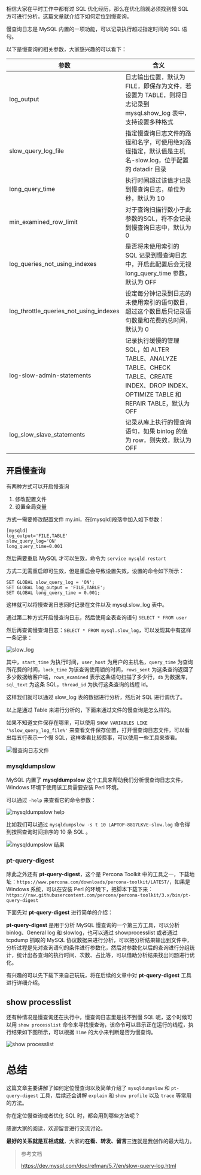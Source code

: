 相信大家在平时工作中都有过 SQL 优化经历，那么在优化前就必须找到慢 SQL 方可进行分析。这篇文章就介绍下如何定位到慢查询。

慢查询日志是 MySQL 内置的一项功能，可以记录执行超过指定时间的 SQL 语句。

以下是慢查询的相关参数，大家感兴趣的可以看下：

| 参数                                   | 含义                                                         |
| -------------------------------------- | ------------------------------------------------------------ |
| log_output                             | 日志输出位置，默认为 FILE，即保存为文件，若设置为 TABLE，则将日志记录到 mysql.show_log 表中，支持设置多种格式 |
| slow_query_log_file                    | 指定慢查询日志文件的路径和名字，可使用绝对路径指定，默认值是主机名-slow.log，位于配置的 datadir 目录 |
| long_query_time                        | 执行时间超过该值才记录到慢查询日志，单位为秒，默认为 10      |
| min_examined_row_limit                 | 对于查询扫描行数小于此参数的SQL，将不会记录到慢查询日志中，默认为 0 |
| log_queries_not_using_indexes          | 是否将未使用索引的 SQL 记录到慢查询日志中，开启此配置后会无视 long_query_time 参数，默认为 OFF |
| log_throttle_queries_not_using_indexes | 设定每分钟记录到日志的未使用索引的语句数目，超过这个数目后只记录语句数量和花费的总时间，默认为 0 |
| log-slow-admin-statements              | 记录执行缓慢的管理 SQL，如 ALTER TABLE、ANALYZE TABLE、CHECK TABLE、CREATE INDEX、DROP INDEX、OPTIMIZE TABLE 和 REPAIR TABLE，默认为 OFF |
| log_slow_slave_statements              | 记录从库上执行的慢查询语句，如果 binlog 的值为 row，则失效，默认为 OFF |

## 开启慢查询

有两种方式可以开启慢查询

1. 修改配置文件
2. 设置全局变量

方式一需要修改配置文件 my.ini，在[mysqld]段落中加入如下参数：

```
[mysqld]
log_output='FILE,TABLE'
slow_query_log='ON'
long_query_time=0.001
```

然后需要重启 MySQL 才可以生效，命令为 `service mysqld restart`

方式二无需重启即可生效，但是重启会导致设置失效，设置的命令如下所示：

```
SET GLOBAL slow_query_log = 'ON';
SET GLOBAL log_output = 'FILE,TABLE';
SET GLOBAL long_query_time = 0.001;
```

这样就可以将慢查询日志同时记录在文件以及 mysql.slow_log 表中。

通过第二种方式开启慢查询日志，然后使用全表查询语句 `SELECT * FROM user`

然后再查询慢查询日志：`SELECT * FROM mysql.slow_log`，可以发现其中有这样一条记录：

![slow_log](https://wupx-1256189981.file.myqcloud.com/img/202011/18/1605712412.png)

其中，`start_time` 为执行时间，`user_host` 为用户的主机名，`query_time` 为查询所花费的时间，`lock_time` 为该查询使用锁的时间，`rows_sent` 为这条查询返回了多少数据给客户端，`rows_examined` 表示这条语句扫描了多少行，`db` 为数据库，`sql_text` 为这条 SQL，`thread_id` 为执行这条查询的线程 id。

这样我们就可以通过 slow_log 表的数据进行分析，然后对 SQL 进行调优了。

以上是通过 Table 来进行分析的，下面来通过文件的慢查询是怎么样的。

如果不知道文件保存在哪里，可以使用 `SHOW VARIABLES LIKE '%slow_query_log_file%'` 来查看文件保存位置，打开慢查询日志文件，可以看出每五行表示一个慢 SQL，这样查看比较费事，可以使用一些工具来查看。

![慢查询日志文件](https://wupx-1256189981.file.myqcloud.com/img/202011/18/1605712838.png)

### mysqldumpslow

MySQL 内置了 **mysqldumpslow** 这个工具来帮助我们分析慢查询日志文件，Windows 环境下使用该工具需要安装 Perl 环境。

可以通过 `-help` 来查看它的命令参数：

![mysqldumpslow help](https://wupx-1256189981.file.myqcloud.com/img/202011/19/1605715282.png)

比如我们可以通过 `mysqldumpslow -s t 10 LAPTOP-8817LKVE-slow.log` 命令得到按照查询时间排序的 10 条 SQL 。

![mysqldumpslow 结果](https://wupx-1256189981.file.myqcloud.com/img/202011/18/1605715187.png)

### pt-query-digest

除此之外还有 **pt-query-digest**，这个是 Percona Toolkit 中的工具之一，下载地址：`https://www.percona.com/downloads/percona-toolkit/LATEST/`，如果是 Windows 系统，可以在安装 Perl 的环境下，把脚本下载下来：`https://raw.githubusercontent.com/percona/percona-toolkit/3.x/bin/pt-query-digest`

下面先对 **pt-query-digest** 进行简单的介绍：

**pt-query-digest** 是用于分析 MySQL 慢查询的一个第三方工具，可以分析 binlog、General log 和 slowlog，也可以通过 showprocesslist 或者通过 tcpdump 抓取的 MySQL 协议数据来进行分析，可以把分析结果输出到文件中，分析过程是先对查询语句的条件进行参数化，然后对参数化以后的查询进行分组统计，统计出各查询的执行时间、次数、占比等，可以借助分析结果找出问题进行优化。

有兴趣的可以先下载下来自己玩玩，将在后续的文章中对 **pt-query-digest** 工具进行详细介绍。

## show processlist

还有种情况是慢查询还在执行中，慢查询日志里是找不到慢 SQL 呢，这个时候可以用 `show processlist` 命令来寻找慢查询，该命令可以显示正在运行的线程，执行结果如下图所示，可以根据 `Time` 的大小来判断是否为慢查询。

![show processlist](https://wupx-1256189981.file.myqcloud.com/img/202011/23/1606146493.png)

# 总结

这篇文章主要讲解了如何定位慢查询以及简单介绍了 `mysqldumpslow` 和 `pt-query-digest` 工具，后续还会讲解 `explain` 和  `show profile` 以及 `trace` 等常用的方法。

你在定位慢查询或者优化 SQL 时，都会用到哪些方法呢？

感谢大家的阅读，欢迎留言进行交流讨论。

**最好的关系就是互相成就**，大家的**在看、转发、留言**三连就是我创作的最大动力。

> 参考文档
>
> https://dev.mysql.com/doc/refman/5.7/en/slow-query-log.html